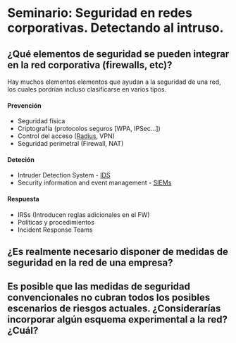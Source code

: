 # Seminario: Seguridad en redes corporativas. Detectando al intruso.

## ¿Qué elementos de seguridad se pueden integrar en la red corporativa (firewalls, etc)?

Hay muchos elementos elementos que ayudan a la seguridad de una red, los cuales pordrían incluso clasificarse en varios tipos.

#### Prevención
+  Seguridad física
+  Criptografía (protocolos seguros [WPA, IPSec...])
+  Control del acceso ([Radius](http://en.wikipedia.org/wiki/RADIUS), VPN)
+  Seguridad perimetral (Firewall, NAT)

#### Deteción
+  Intruder Detection System - [IDS](http://es.wikipedia.org/wiki/Sistema_de_detecci%C3%B3n_de_intrusos)
+  Security information and event management - [SIEMs](http://en.wikipedia.org/wiki/Security_information_and_event_management)

#### Respuesta
+  IRSs (Introducen reglas adicionales en el FW)
+  Políticas y procedimientos 
+  Incident Response Teams

## ¿Es realmente necesario disponer de medidas de seguridad en la red de una empresa?

## Es posible que las medidas de seguridad convencionales no cubran todos los posibles escenarios de riesgos actuales. ¿Considerarías incorporar algún esquema experimental a la red? ¿Cuál?
